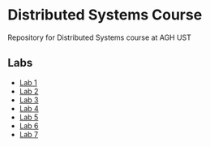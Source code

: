 # Distributed Systems Course 
Repository for Distributed Systems course at AGH UST 

## Labs 
- [Lab 1](https://github.com/xMOROx/Distributed-Systems-Course/tree/main/socket_server)
- [Lab 2]()
- [Lab 3]()
- [Lab 4]()
- [Lab 5]()
- [Lab 6]()
- [Lab 7]()

